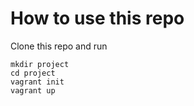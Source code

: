 # How to use this repo
Clone this repo and run
```
mkdir project
cd project
vagrant init
vagrant up
```
